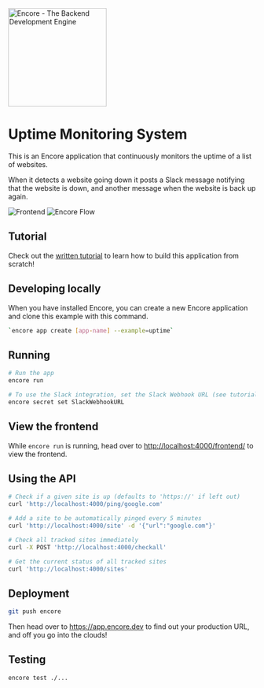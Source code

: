 <img width="200px" src="https://encore.dev/assets/branding/logo/logo.svg" alt="Encore - The Backend Development Engine" />

# Uptime Monitoring System

This is an Encore application that continuously monitors the uptime of a list of websites.

When it detects a website going down it posts a Slack message notifying that the website is down, and another message when the website is back up again.

![Frontend](./images/frontend.png)
![Encore Flow](./images/encore-flow.png)

## Tutorial

Check out the [written tutorial](https://encore.dev/docs/tutorials/uptime) to learn how to build this application from scratch!

## Developing locally

When you have installed Encore, you can create a new Encore application and clone this example with this command.

```bash
`encore app create [app-name] --example=uptime`
```

## Running

```bash
# Run the app
encore run

# To use the Slack integration, set the Slack Webhook URL (see tutorial above).
encore secret set SlackWebhookURL
```

## View the frontend
While `encore run` is running, head over to <http://localhost:4000/frontend/> to view the frontend.

## Using the API

```bash
# Check if a given site is up (defaults to 'https://' if left out)
curl 'http://localhost:4000/ping/google.com'

# Add a site to be automatically pinged every 5 minutes
curl 'http://localhost:4000/site' -d '{"url":"google.com"}'

# Check all tracked sites immediately
curl -X POST 'http://localhost:4000/checkall'

# Get the current status of all tracked sites
curl 'http://localhost:4000/sites'
```

## Deployment

```bash
git push encore
```

Then head over to <https://app.encore.dev> to find out your production URL, and off you go into the clouds!

## Testing

```bash
encore test ./...
```